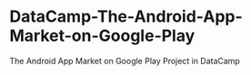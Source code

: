 # DataCamp-The-Android-App-Market-on-Google-Play
The Android App Market on Google Play Project in DataCamp
